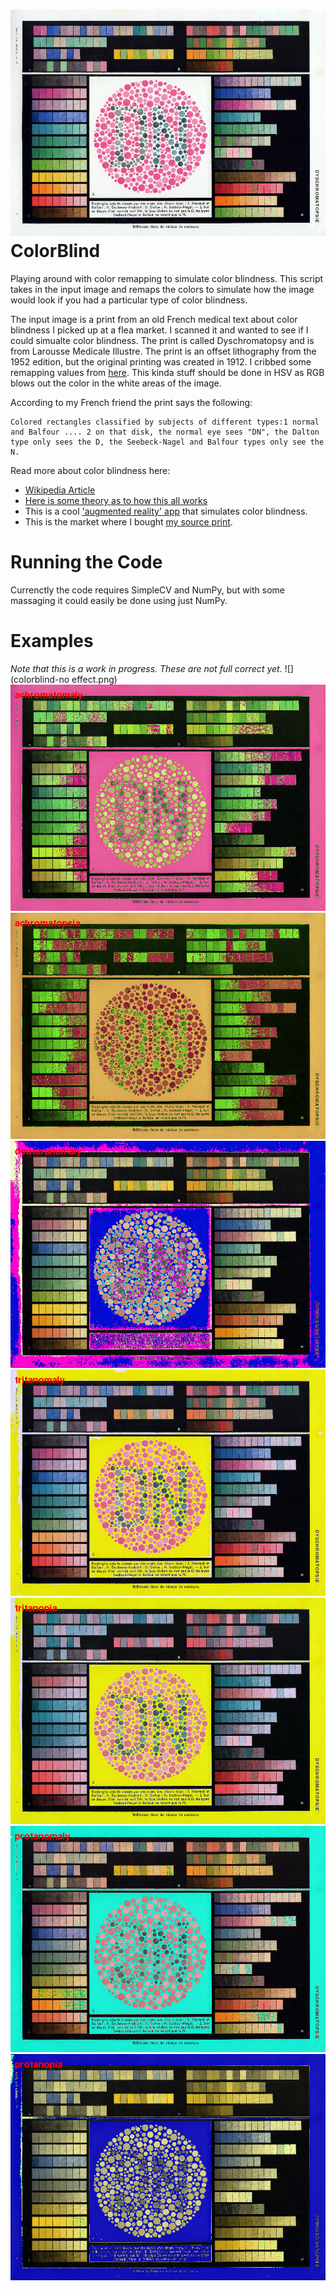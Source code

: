 ![](colorblind.jpg "Dyschromatopsy")
ColorBlind
==========

Playing around with color remapping to simulate color blindness. This script takes in the input image and remaps the colors to simulate how the image would look if you had a particular type of color blindness. 

The input image is a print from an old French medical text about color blindness I picked up at a flea market. I scanned it and wanted to see if I could simualte color blindness. The print is called Dyschromatopsy and is from Larousse Medicale Illustre. The print is an offset lithography from the 1952 edition, but the original printing was created in 1912. I cribbed some remapping values from [here](https://github.com/emarc/Chrometric). This kinda stuff should be done in HSV as RGB blows out the color in the white areas of the image. 

According to my French friend the print says the following:

```
Colored rectangles classified by subjects of different types:1 normal and Balfour .... 2 on that disk, the normal eye sees "DN", the Dalton type only sees the D, the Seebeck-Nagel and Balfour types only see the N.
```

Read more about color blindness here:
* [Wikipedia Article](http://en.wikipedia.org/wiki/Color_blindness)
* [Here is some theory as to how this all works](http://www.sewanee.edu/chem/Chem%26Art/Detail_Pages/ColorProjects_2004/Lowry/Lowry.htm)
* This is a cool ['augmented reality' app](http://dankaminsky.com/2010/12/15/dankam/) that simulates color blindness.
* This is the market where I bought [my source print](http://www.sowavintagemarket.com/home). 

Running the Code
========

Currenctly the code requires SimpleCV and NumPy, but with some massaging it could easily be done using just NumPy.

Examples
========

_Note that this is a work in progress. These are not full correct yet._
![](colorblind-no effect.png) 
![](colorblind-achromatomaly.png)
![](colorblind-achromatopsia.png)
![](colorblind-deuteranomaly.png)
![](colorblind-tritanomaly.png)
![](colorblind-tritanopia.png)
![](colorblind-protanomaly.png)  
![](colorblind-protanopia.png)
